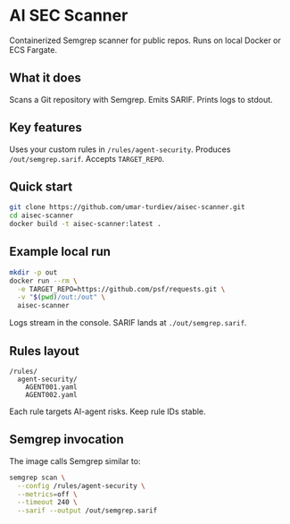 # AI SEC Scanner

Containerized Semgrep scanner for public repos. Runs on local Docker or ECS Fargate.

## What it does

Scans a Git repository with Semgrep. Emits SARIF. Prints logs to stdout.

## Key features

Uses your custom rules in `/rules/agent-security`. Produces `/out/semgrep.sarif`. Accepts `TARGET_REPO`.

## Quick start

```bash
git clone https://github.com/umar-turdiev/aisec-scanner.git
cd aisec-scanner
docker build -t aisec-scanner:latest .
```

## Example local run

```bash
mkdir -p out
docker run --rm \
  -e TARGET_REPO=https://github.com/psf/requests.git \
  -v "$(pwd)/out:/out" \
  aisec-scanner
```

Logs stream in the console. SARIF lands at `./out/semgrep.sarif`.

## Rules layout

```
/rules/
  agent-security/
    AGENT001.yaml
    AGENT002.yaml
```

Each rule targets AI-agent risks. Keep rule IDs stable.

## Semgrep invocation

The image calls Semgrep similar to:

```bash
semgrep scan \
  --config /rules/agent-security \
  --metrics=off \
  --timeout 240 \
  --sarif --output /out/semgrep.sarif
```
